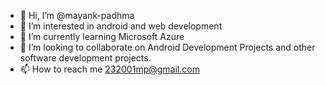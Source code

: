 - 👋 Hi, I’m @mayank-padhma
- 👀 I’m interested in android and web development
- 🌱 I’m currently learning Microsoft Azure
- 💞️ I’m looking to collaborate on Android Development Projects and other software development projects.
- 📫 How to reach me 232001mp@gmail.com

<!---
mayank-padhma/mayank-padhma is a ✨ special ✨ repository because its `README.md` (this file) appears on your GitHub profile.
You can click the Preview link to take a look at your changes.
--->
